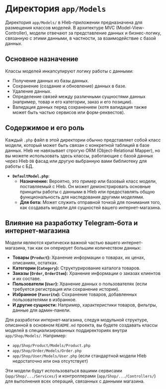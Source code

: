 # Директория `app/Models`

Директория `app/Models/` в Hleb-приложении предназначена для размещения классов моделей. В архитектуре MVC (Model-View-Controller), модели отвечают за представление данных и бизнес-логику, связанную с этими данными, в частности, за взаимодействие с базой данных.

## Основное назначение

Классы моделей инкапсулируют логику работы с данными:
*   Получение данных из базы данных.
*   Сохранение (создание и обновление) данных в базе.
*   Удаление данных.
*   Определение связей между различными сущностями данных (например, товар и его категории, заказ и его позиции).
*   Валидация данных перед сохранением (хотя валидация также может быть частью сервисов или форм-реквестов).

## Содержимое и его роль

Каждый `.php` файл в этой директории обычно представляет собой класс модели, который может быть связан с конкретной таблицей в базе данных. Hleb не навязывает строгую ORM (Object-Relational Mapper), но вы можете использовать здесь классы, работающие с базой данных через Hleb `DB` фасад или другую выбранную вами библиотеку для работы с БД.

*   **`DefaultModel.php`**:
    *   **Назначение:** Вероятно, это пример или базовый класс модели, поставляемый с Hleb. Он может демонстрировать основные принципы работы с данными в Hleb или предоставлять общую функциональность для наследования другими моделями.
    *   **Для бота:** Может служить отправной точкой для понимания того, как создавать модели для сущностей вашего интернет-магазина.

## Влияние на разработку Telegram-бота и интернет-магазина

Модели являются критически важной частью вашего интернет-магазина, так как он оперирует большим количеством данных:

*   **Товары (`Product`):** Хранение информации о товарах, их ценах, описаниях, остатках.
*   **Категории (`Category`):** Структурирование каталога товаров.
*   **Заказы (`Order`, `OrderItem`):** Хранение информации о заказах клиентов и их составе.
*   **Пользователи (`User`):** Хранение данных о пользователях (если требуется регистрация или сохранение истории).
*   **Избранное (`Favorite`):** Сохранение товаров, добавленных пользователями в избранное.
*   **И другие сущности:** Например, характеристики товаров, фильтры, данные для админ-панели.

Для разработки интернет-магазина, следуя модульной структуре, описанной в основном `README.md` проекта, вы будете создавать классы моделей в специализированных поддиректориях внутри `app/Shop/Models/`. Например:

*   `app/Shop/Product/Models/Product.php`
*   `app/Shop/Order/Models/Order.php`
*   `app/Shop/User/Models/User.php` (если стандартной модели Hleb недостаточно или она отсутствует)

Эти модели будут использоваться вашими сервисами (`app/Shop/.../Services/`) и контроллерами (`app/Shop/.../Controllers/`) для выполнения всех операций, связанных с данными магазина.
